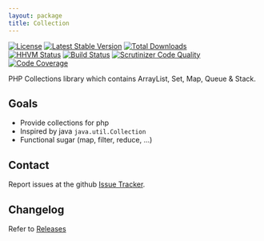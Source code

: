 ```yaml
---
layout: package
title: Collection
---
```


[![License](https://poser.pugx.org/phootwork/collection/license)](https://packagist.org/packages/phootwork/collection)
[![Latest Stable Version](https://poser.pugx.org/phootwork/collection/v/stable)](https://packagist.org/packages/phootwork/collection)
[![Total Downloads](https://poser.pugx.org/phootwork/collection/downloads)](https://packagist.org/packages/phootwork/collection)<br>
[![HHVM Status](http://hhvm.h4cc.de/badge/phootwork/collection.svg?style=flat)](http://hhvm.h4cc.de/package/phootwork/collection)
[![Build Status](https://travis-ci.org/phootwork/collection.svg?branch=master)](https://travis-ci.org/phootwork/collection)
[![Scrutinizer Code Quality](https://scrutinizer-ci.com/g/phootwork/collection/badges/quality-score.png?b=master)](https://scrutinizer-ci.com/g/phootwork/collection/?branch=master)
[![Code Coverage](https://scrutinizer-ci.com/g/phootwork/collection/badges/coverage.png?b=master)](https://scrutinizer-ci.com/g/phootwork/collection/?branch=master)

PHP Collections library which contains ArrayList, Set, Map, Queue & Stack.

## Goals

- Provide collections for php
- Inspired by java `java.util.Collection`
- Functional sugar (map, filter, reduce, ...)

## Contact

Report issues at the github [Issue Tracker](https://github.com/phootwork/collection/issues).

## Changelog

Refer to [Releases](https://github.com/phootwork/collection/releases)
